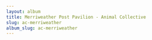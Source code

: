 ```yaml
---
layout: album
title: Merriweather Post Pavilion - Animal Collective
slug: ac-merriweather
album_slug: ac-merriweather
---
```

